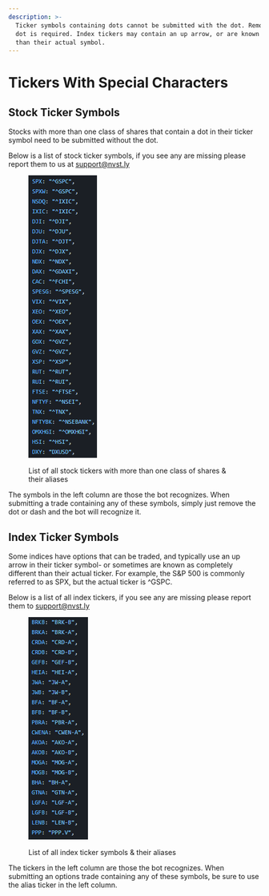 ```yaml
---
description: >-
  Ticker symbols containing dots cannot be submitted with the dot. Removing the
  dot is required. Index tickers may contain an up arrow, or are known other
  than their actual symbol.
---
```


# Tickers With Special Characters

## Stock Ticker Symbols

Stocks with more than one class of shares that contain a dot in their ticker symbol need to be submitted without the dot.&#x20;

Below is a list of stock ticker symbols, if you see any are missing please report them to us at [support@nvst.ly](mailto:support@nvst.ly)

<figure><img src="../.gitbook/assets/image (2) (1) (1) (1).png" alt=""><figcaption><p>List of all stock tickers with more than one class of shares &#x26; their aliases</p></figcaption></figure>

The symbols in the left column are those the bot recognizes. When submitting a trade containing any of these symbols, simply just remove the dot or dash and the bot will recognize it.

## Index Ticker Symbols

Some indices have options that can be traded, and typically use an up arrow in their ticker symbol- or sometimes are known as completely different than their actual ticker. For example, the S\&P 500 is commonly referred to as SPX, but the actual ticker is ^GSPC.

Below is a list of all index tickers, if you see any are missing please report them to [support@nvst.ly](mailto:support@nvst.ly)

<figure><img src="../.gitbook/assets/image (1) (1) (1) (1) (1) (1) (1).png" alt=""><figcaption><p>List of all index ticker symbols &#x26; their aliases</p></figcaption></figure>

The tickers in the left column are those the bot recognizes. When submitting an options trade containing any of these symbols, be sure to use the alias ticker in the left column.

